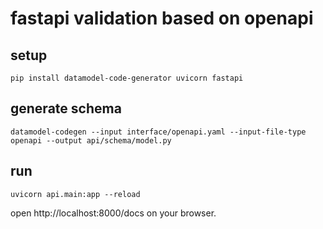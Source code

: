 # fastapi validation based on openapi

## setup

```shell
pip install datamodel-code-generator uvicorn fastapi
```

## generate schema

```shell
datamodel-codegen --input interface/openapi.yaml --input-file-type openapi --output api/schema/model.py
```

## run

```shell
uvicorn api.main:app --reload
```

open http://localhost:8000/docs on your browser.
